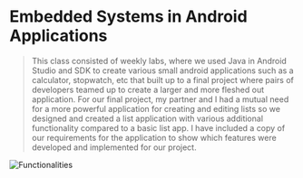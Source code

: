 # Embedded Systems in Android Applications
> This class consisted of weekly labs, where we used Java in Android Studio and SDK to create various small android applications such as a calculator, stopwatch, etc that built up to a final project where pairs of developers teamed up to create a larger and more fleshed out application. 
> For our final project, my partner and I had a mutual need for a more powerful application for creating and editing lists so we designed and created a list application with various additional functionality compared to a basic list app.
> I have included a copy of our requirements for the application to show which features were developed and implemented for our project.
> 
![Functionalities](https://user-images.githubusercontent.com/88903387/162086918-f726ceb3-fb33-4ccb-8624-590b6bf6a3bb.png)
